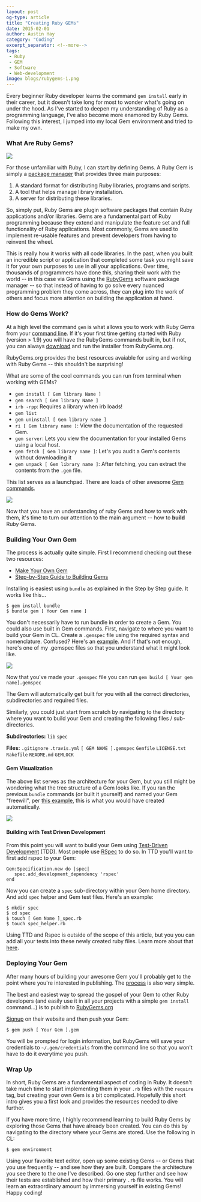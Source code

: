 ```yaml
---
layout: post
og-type: article
title: "Creating Ruby GEMs"
date: 2015-02-01
author: Austin Hay
category: "Coding"
excerpt_separator: <!--more-->
tags:
 - Ruby
 - GEM
 - Software
 - Web-development
image: blogs/rubygems-1.png
---
```


Every beginner Ruby developer learns the command ```gem install``` early in their career, but it doesn't take long for most to wonder what's going on under the hood. As I've started to deepen my understanding of Ruby as a programming language, I've also become more enamored by Ruby Gems. Following this interest, I jumped into my local Gem environment and tried to make my own.

<!--more-->

### What Are Ruby Gems? ###

<img class="imageright" src="/images/blogs/rubygems-1.png">

For those unfamiliar with Ruby, I can start by defining Gems. A Ruby Gem is simply a [package manager](http://en.wikipedia.org/wiki/Package_manager) that provides three main purposes:
 
1. A standard format for distributing Ruby libraries, programs and scripts. 
2. A tool that helps manage library installation.
3. A server for distributing these libraries.

So, simply put, Ruby Gems are plugin software packages that contain Ruby applications and/or libraries. Gems are a fundamental part of Ruby programming because they extend and manipulate the feature set and full functionality of Ruby applications. Most commonly, Gems are used to implement re-usable features and prevent developers from having to reinvent the wheel. 

This is really how it works with all code libraries. In the past, when you built an incredible script or application that completed some task you might save it for your own purposes to use in all your applications. Over time, thousands of programmers have done this, sharing their work with the world -- in this case via Gems using the [RubyGems](http://guides.rubygems.org/) software package manager -- so that instead of having to go solve every nuanced programming problem they come across, they can plug into the work of others and focus more attention on building the application at hand.

### How do Gems Work? ###

At a high level the command ```gem``` is what allows you to work with Ruby Gems from your [command line](http://cli.learncodethehardway.org/book/). If it's your first time getting started with Ruby (version > 1.9) you will have the RubyGems commands built in, but if not, you can always [download](https://rubygems.org/pages/download) and run the installer from RubyGems.org.

RubyGems.org provides the best resources avaiable for using and working with Ruby Gems -- this shouldn't be surprising! 

What are some of the cool commands you can run from terminal when working with GEMs?

* ```gem install [ Gem library Name ]```
* ```gem search [ Gem library Name ]```
* ```irb -rpp```: Requires a library when irb loads!
* ```gem list```
* ```gem uninstall [ Gem library name ]```
* ```ri [ Gem library name ]```: View the documentation of the requested Gem.
* ```gem server```: Lets you view the documentation for your installed Gems using a local host.
* ```gem fetch [ Gem library name ]```: Let's you audit a Gem's contents without downloading it
* ```gem unpack [ Gem library name ]```: After fetching, you can extract the contents from the ```.gem``` file.

This list serves as a launchpad. There are loads of other awesome [Gem commands](http://guides.rubygems.org/command-reference/).

<a href="http://guides.rubygems.org/command-reference/"><img src="/images/blogs/rubygems-2.png"></a>

Now that you have an understanding of ruby Gems and how to work with them, it's time to turn our attention to the main argument -- how to <b>build</b> Ruby Gems.

### Building Your Own Gem ###

The process is actually quite simple. First I recommend checking out these two resources:

* [Make Your Own Gem](http://guides.rubygems.org/make-your-own-gem/)
* [ Step-by-Step Guide to Building Gems ](https://quickleft.com/blog/engineering-lunch-series-step-by-step-guide-to-building-your-first-ruby-gem/)

Installing is easiest using ```bundle``` as explained in the Step by Step guide. It works like this...

    $ gem install bundle
    $ bundle gem [ Your Gem name ]

You don't necessarily have to run bundle in order to create a Gem. You could also use built in Gem commands. First, navigate to where you want to build your Gem in CL. Create a ```.gemspec``` file using the required syntax and nomenclature. Confused? Here's an [example](http://guides.rubygems.org/specification-reference/). And if that's not enough, here's one of my .gemspec files so that you understand what it might look like.

<img class="imageright" src="/images/blogs/rubygems-3.png" href="http://guides.rubygems.org/command-reference/">

Now that you've made your ```.gemspec``` file you can run ```gem build [ Your gem name].gemspec```

The Gem will automatically get built for you with all the correct directories, subdirectories and required files.

Similarly, you could just start from scratch by navigating to the directory where you want to build your Gem and creating the following files / sub-directories.

<b>Subdirectories:</b>
```lib```
```spec```

<b>Files:</b>
```.gitignore```
```.travis.yml```
```[ GEM NAME ].gemspec```
```Gemfile```
```LICENSE.txt```
```Rakefile```
```README.md```
```GEMLOCK```

#### Gem Visualization ####

The above list serves as the architecture for your Gem, but you still might be wondering what the tree structure of a Gem looks like. If you ran the previous ```bundle``` commands (or built it yourself) and named your Gem "freewill", per [this example](http://guides.rubygems.org/what-is-a-gem/), this is what you would have created automatically. 

<img src="/images/blogs/rubygems-4.png">

#### Building with Test Driven Development ####

From this point you will want to build your Gem using [Test-Driven Development](http://en.wikipedia.org/wiki/Test-driven_development) (TDD). Most people use [RSpec](http://rspec.info/) to do so. In TTD you'll want to first add rspec to your Gem:

    Gem:Specification.new do |spec|
       spec.add_development_dependency 'rspec'
    end

Now you can create a ```spec``` sub-directory within your Gem home directory. And add ```spec``` helper and Gem test files. Here's an example:

    $ mkdir spec
    $ cd spec
    $ touch [ Gem Name ]_spec.rb
    $ touch spec_helper.rb

Using TTD and Rspec is outside of the scope of this article, but you you can add all your tests into these newly created ruby files. Learn more about that [here](http://rspec.info/).

### Deploying Your Gem ###

After many hours of building your awesome Gem you'll probably get to the point where you're interested in publishing. The [process](http://guides.rubygems.org/publishing/) is also very simple. 

The best and easiest way to spread the gospel of your Gem to other Ruby developers (and easily use it in all your projects with a simple ```gem install``` command...) is to publish to [RubyGems.org](http://www.rubygems.org) 

[Signup](https://rubygems.org/sign_up) on their website and then push your Gem:

    $ gem push [ Your Gem ].gem

You will be prompted for login information, but RubyGems will save your credentials to ```~/.gem/credentials``` from the command line so that you won't have to do it everytime you push.

### Wrap Up ###

In short, Ruby Gems are a fundamental aspect of coding in Ruby. It doesn't take much time to start implementing them in your ```.rb``` files with the ```require``` tag, but creating your own Gem is a bit complicated. Hopefully this short intro gives you a first look and provides the resources needed to dive further.

If you have more time, I highly recommend learning to build Ruby Gems by exploring those Gems that have already been created. You can do this by navigating to the directory where your Gems are stored. Use the following in CL:

    $ gem environment

Using your favorite text editor, open up some existing Gems -- or Gems that you use frequently -- and see how they are built. Compare the architecture you see there to the one I've described. Go one step further and see how their tests are established and how their primary ```.rb``` file works. You will learn an extraordinary amount by immersing yourself in existing Gems! Happy coding!